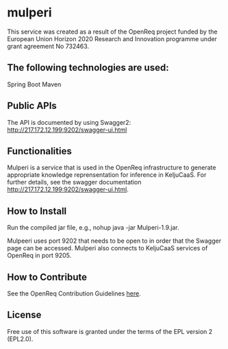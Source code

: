 # mulperi

This service was created as a result of the OpenReq project funded by the European Union Horizon 2020 Research and Innovation programme under grant agreement No 732463.



## The following technologies are used:
  Spring Boot
	Maven 
  

	
## Public APIs

The API is documented by using Swagger2: http://217.172.12.199:9202/swagger-ui.html

## Functionalities 

Mulperi is a service that is used in the OpenReq infrastructure to generate appropriate knowledge reprensentation for inference in KeljuCaaS. 
 For further details, see the swagger documentation http://217.172.12.199:9202/swagger-ui.html.

## How to Install

Run the compiled jar file, e.g., nohup java -jar Mulperi-1.9.jar.

Mulpeeri uses port 9202 that needs to be open to in order that the Swagger page can be accessed. Mulperi also connects to KeljuCaaS services of OpenReq in port 9205.

## How to Contribute
See the OpenReq Contribution Guidelines [here](https://github.com/OpenReqEU/OpenReq/blob/master/CONTRIBUTING.md).

## License

Free use of this software is granted under the terms of the EPL version 2 (EPL2.0).
